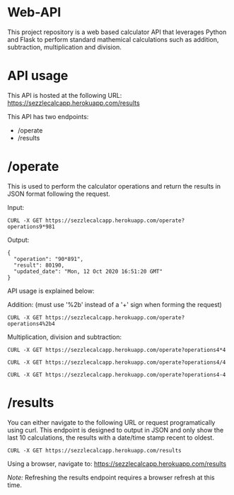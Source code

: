 # Web-API

This project repository is a web based calculator API that leverages Python and Flask to perform standard mathemical calculations such as addition, subtraction, multiplication and division.

# API usage

This API is hosted at the following URL: https://sezzlecalcapp.herokuapp.com/results

This API has two endpoints:
- /operate
- /results

# /operate

This is used to perform the calculator operations and return the results in JSON format following the request. 

Input:
```
CURL -X GET https://sezzlecalcapp.herokuapp.com/operate?operations9*981
```
Output:
```
{
  "operation": "90*891",
  "result": 80190,
  "updated_date": "Mon, 12 Oct 2020 16:51:20 GMT"
}
```
API usage is explained below:

Addition: (must use '%2b' instead of a '+' sign when forming the request)
```
CURL -X GET https://sezzlecalcapp.herokuapp.com/operate?operations4%2b4
```
Multiplication, division and subtraction:
```
CURL -X GET https://sezzlecalcapp.herokuapp.com/operate?operations4*4

CURL -X GET https://sezzlecalcapp.herokuapp.com/operate?operations4/4

CURL -X GET https://sezzlecalcapp.herokuapp.com/operate?operations4-4
```
# /results

You can either navigate to the following URL or request programatically using curl. This endpoint is designed to output in JSON and only show the last 10 calculations, the results with a date/time stamp recent to oldest.
```
CURL -X GET https://sezzlecalcapp.herokuapp.com/results
````
Using a browser, navigate to: https://sezzlecalcapp.herokuapp.com/results

*Note:* Refreshing the results endpoint requires a browser refresh at this time.
